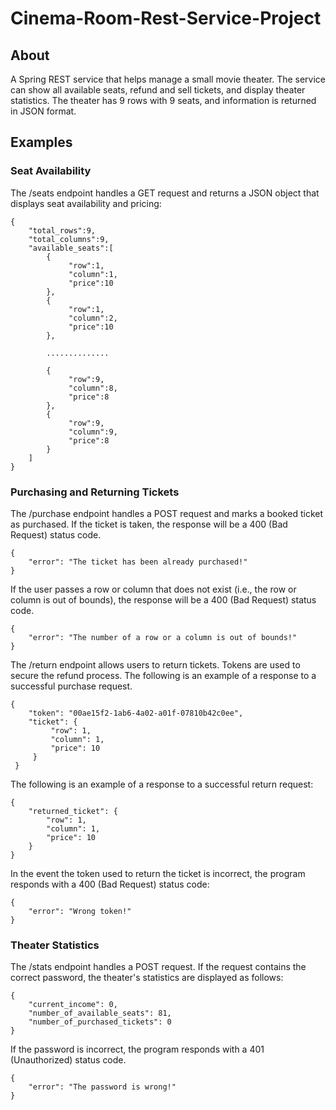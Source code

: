 # Cinema-Room-Rest-Service-Project
## About
A Spring REST service that helps manage a small movie theater. The service can show all available seats, refund and sell tickets, and display theater statistics. The theater has 9 rows with 9 seats, and information is returned in JSON format.
## Examples
### Seat Availability
The /seats endpoint handles a GET request and returns a JSON object that displays seat availability and pricing:
```  
{
    "total_rows":9,
    "total_columns":9,
    "available_seats":[
        {
             "row":1,
             "column":1,
             "price":10
        },
        {
             "row":1,
             "column":2,
             "price":10
        },
        
        ..............
        
        {
             "row":9,
             "column":8,
             "price":8
        },
        {
             "row":9,
             "column":9,
             "price":8
        }
    ]
}
```      
### Purchasing and Returning Tickets
The /purchase endpoint handles a POST request and marks a booked ticket as purchased. If the ticket is taken, the response will be a 400 (Bad Request) status code.
```
{
    "error": "The ticket has been already purchased!"
}
```
If the user passes a row or column that does not exist (i.e., the row or column is out of bounds), the response will be a 400 (Bad Request) status code.
```
{
    "error": "The number of a row or a column is out of bounds!"
}
```
The /return endpoint allows users to return tickets. Tokens are used to secure the refund process. The following is an example of a response to a successful purchase request.
```
{
    "token": "00ae15f2-1ab6-4a02-a01f-07810b42c0ee",
    "ticket": {
         "row": 1,
         "column": 1,
         "price": 10
     }
 }
 ```
The following is an example of a response to a successful return request:
```
{
    "returned_ticket": {
        "row": 1,
        "column": 1,
        "price": 10
    }
}
```
In the event the token used to return the ticket is incorrect, the program responds with a 400 (Bad Request) status code:
```
{
    "error": "Wrong token!"
}
```
### Theater Statistics
The /stats endpoint handles a POST request. If the request contains the correct password, the theater's statistics are displayed as follows:
```
{
    "current_income": 0,
    "number_of_available_seats": 81,
    "number_of_purchased_tickets": 0
}
```
If the password is incorrect, the program responds with a 401 (Unauthorized) status code.
```
{
    "error": "The password is wrong!"
}
```
